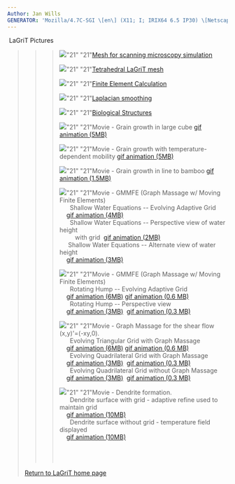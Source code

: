 ```yaml
---
Author: Jan Wills
GENERATOR: 'Mozilla/4.7C-SGI \[en\] (X11; I; IRIX64 6.5 IP30) \[Netscape\]'
---
```


 LaGriT Pictures

> > > ![](bl_pin.gif)"21" "21"[Mesh for scanning
> > > microscopy
> > > simulation](http://www.t12.lanl.gov/~LaGriT/denise.md)
> > >
> > > ![](bl_pin.gif)"21" "21"[Tetrahedral LaGriT
> > > mesh](tinka's.md)
> > >
> > > ![](bl_pin.gif)"21" "21"[Finite Element
> > > Calculation](pictures.md)
> > >
> > > ![](bl_pin.gif)"21" "21"[Laplacian
> > > smoothing](tee.md)
> > >
> > > ![](bl_pin.gif)"21" "21"[Biological
> > > Structures](biology.pdf)
> > >
> > > ![](bl_pin.gif)"21" "21"Movie - Grain growth in
> > > large cube [gif animation (5MB)](99.gif)
> > >
> > > ![](bl_pin.gif)"21" "21"Movie - Grain growth with
> > > temperature-dependent mobility [gif animation (5MB)](tmap-a.gif)
> > >
> > > ![](bl_pin.gif)"21" "21"Movie - Grain growth in
> > > line to bamboo [gif animation (1.5MB)](tmap.gif)
> > >
> > > ![](bl_pin.gif)"21" "21"Movie - GMMFE (Graph
> > > Massage w/ Moving Finite Elements)\
> > >       Shallow Water Equations -- Evolving Adaptive Grid\
> > >     [gif animation (4MB)](vertgridshort_swe_10-3.gif)\
> > >       Shallow Water Equations -- Perspective view of water height\
> > >          with grid  [gif animation
> > > (2MB)](sidegridshort_swe_10-3.gif)\
> > >      Shallow Water Equations -- Alternate view of water height\
> > >     [gif animation (3MB)](backsideshort_swe_10-3.gif)
> > >
> > > ![](bl_pin.gif)"21" "21"Movie - GMMFE (Graph
> > > Massage w/ Moving Finite Elements)\
> > >       Rotating Hump -- Evolving Adaptive Grid\
> > >     [gif animation (6MB)](vertgrid_rotation_10-4.gif) [gif
> > > animation (0.6 MB)](vertgridshort_rotation_10-4.gif)\
> > >       Rotating Hump -- Perspective view\
> > >     [gif animation (3MB)](side_rotation_10-4.gif)  [gif animation
> > > (0.3 MB)](sideshort_rotation_10-4.gif)
> > >
> > > ![](bl_pin.gif)"21" "21"Movie - Graph Massage for
> > > the shear flow (x,y)'=(-xy,0).\
> > >       Evolving Triangular Grid with Graph Massage\
> > >     [gif animation (6MB)](gmtri_shear.gif) [gif animation (0.6
> > > MB)](gmtrishort_shear.gif)\
> > >       Evolving Quadrilateral Grid with Graph Massage\
> > >     [gif animation (3MB)](gmquad_shear.gif)  [gif animation (0.3
> > > MB)](gmquadshort_shear.gif)\
> > >       Evolving Quadrilateral Grid without Graph Massage\
> > >     [gif animation (3MB)](nogmquad_shear.gif)  [gif animation (0.3
> > > MB)](nogmquadshort_shear.gif)
> > >
> > > ![](bl_pin.gif)"21" "21"Movie - Dendrite
> > > formation.\
> > >       Dendrite surface with grid - adaptive refine used to
> > > maintain grid\
> > >     [gif animation (10MB)](dendrite.gif)\
> > >       Dendrite surface without grid - temperature field displayed\
> > >     [gif animation (10MB)](dendriteng.gif)\
> > >  \
> > >  \
> > >  
>
> [Return to LaGriT home page](http://www.t12.lanl.gov/~LaGriT)
